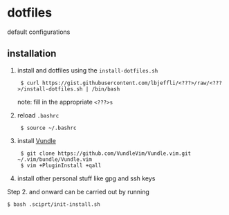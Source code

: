 # dotfiles
default configurations

## installation
1. install and dotfiles using the `install-dotfiles.sh`

        $ curl https://gist.githubusercontent.com/lbjeffli/<???>/raw/<???>/install-dotfiles.sh | /bin/bash

    note: fill in the appropriate `<???>s`
2. reload `.bashrc`

        $ source ~/.bashrc

3. install [Vundle](https://github.com/VundleVim/Vundle.vim)

        $ git clone https://github.com/VundleVim/Vundle.vim.git ~/.vim/bundle/Vundle.vim
        $ vim +PluginInstall +qall

4. install other personal stuff like gpg and ssh keys

Step 2. and onward can be carried out by running 
    
    $ bash .sciprt/init-install.sh
